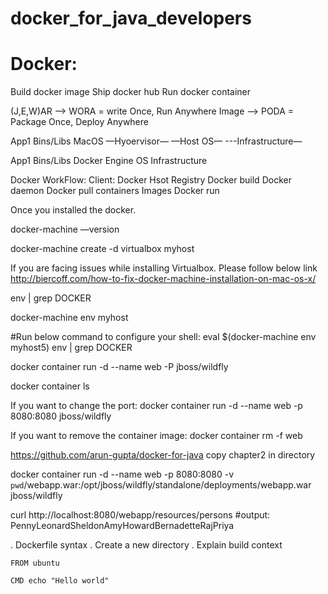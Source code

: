 # docker_for_java_developers
Docker:
=====
Build docker image
Ship docker hub
Run docker container

(J,E,W)AR —> WORA = write Once, Run Anywhere
Image —> PODA = Package Once, Deploy Anywhere

App1
Bins/Libs
MacOS
—Hyoervisor—
—Host OS—
---Infrastructure—

  
App1
Bins/Libs
Docker Engine
OS
Infrastructure

Docker WorkFlow:
Client:                        Docker Hsot                            Registry
Docker build             Docker daemon
Docker pull                containers    Images 
Docker run 
 

Once you installed the docker.

docker-machine —version

docker-machine create -d virtualbox myhost

If you are facing issues while installing Virtualbox.
Please follow below link
http://biercoff.com/how-to-fix-docker-machine-installation-on-mac-os-x/
   
 env | grep DOCKER
 
 docker-machine env myhost
 
#Run below command to configure your shell:
eval $(docker-machine env myhost5)
env | grep DOCKER

docker container run -d --name web -P jboss/wildfly

docker container ls

If you want to change the port:
docker container run -d --name web -p 8080:8080 jboss/wildfly

If you want to remove the container image:
docker container rm -f web

https://github.com/arun-gupta/docker-for-java
copy chapter2 in <username> directory
  
  docker container run -d --name web -p 8080:8080 -v `pwd`/webapp.war:/opt/jboss/wildfly/standalone/deployments/webapp.war jboss/wildfly
  
  curl http://localhost:8080/webapp/resources/persons
  #output:
<collection><person><name>Penny</name></person><person><name>Leonard</name></person><person><name>Sheldon</name></person><person><name>Amy</name></person><person><name>Howard</name></person><person><name>Bernadette</name></person><person><name>Raj</name></person><person><name>Priya</name></person></collection>
 
 
. Dockerfile syntax
. Create a new directory
. Explain build context

```
FROM ubuntu

CMD echo "Hello world" 
  
  

